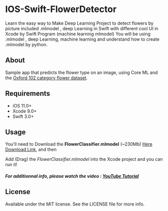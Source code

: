 # IOS-Swift-FlowerDetector
Learn the easy way to Make Deep Learning Project to detect flowers by picture  included .mlmodel , deep Learning in Swift with different cool UI in Xcode by Swift Program (machine learning mlmodel) You will be using .mlmodel , deep Learning, machine learning and understand how to create .mlmodel by python.


## About

Sample app that predicts the flower type on an image, using Core ML and the [Oxford 102 category flower dataset](http://www.robots.ox.ac.uk/~vgg/data/flowers/102/index.html).

## Requirements

- iOS 11.0+
- Xcode 9.0+
- Swift 3.0+

## Usage

You'll need to Download the **FlowerClassifier.mlmodel** (~230Mb) [Here Download Link](https://www.dropbox.com/s/pkwr3so0pe2trbv/FlowerClassifier.mlmodel?dl=0), and then 

Add (Drag) the *FlowerClassifier.mlmodel* into the Xcode project and you can run it!

##### For additionnal info, please watch the video : [YouTube Tutorial](https://www.youtube.com/watch?v=DgVVvgWsecI&t=112s)

## License

Available under the MIT license. See the LICENSE file for more info.
